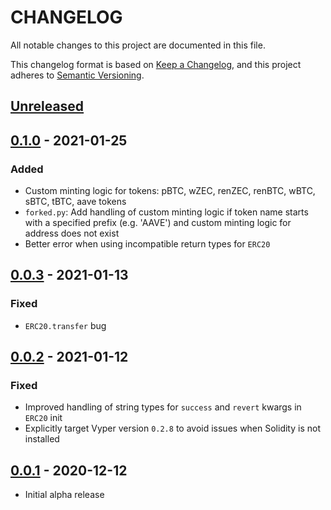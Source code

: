 # CHANGELOG

All notable changes to this project are documented in this file.

This changelog format is based on [Keep a Changelog](https://keepachangelog.com/en/1.0.0/),
and this project adheres to [Semantic Versioning](https://semver.org/spec/v2.0.0.html).

## [Unreleased](https://github.com/iamdefinitelyahuman/brownie-token-tester)

## [0.1.0](https://github.com/iamdefinitelyahuman/brownie-token-tester/tree/v0.1.0) - 2021-01-25
### Added
- Custom minting logic for tokens: pBTC, wZEC, renZEC, renBTC, wBTC, sBTC, tBTC, aave tokens
- `forked.py`: Add handling of custom minting logic if token name starts with a specified prefix (e.g. 'AAVE') and custom minting logic for address does not exist
- Better error when using incompatible return types for `ERC20`

## [0.0.3](https://github.com/iamdefinitelyahuman/brownie-token-tester/tree/v0.0.3) - 2021-01-13
### Fixed
- `ERC20.transfer` bug

## [0.0.2](https://github.com/iamdefinitelyahuman/brownie-token-tester/tree/v0.0.2) - 2021-01-12
### Fixed
- Improved handling of string types for `success` and `revert` kwargs in `ERC20` init
- Explicitly target Vyper version `0.2.8` to avoid issues when Solidity is not installed

## [0.0.1](https://github.com/iamdefinitelyahuman/brownie-token-tester/tree/v0.0.1) - 2020-12-12
- Initial alpha release
